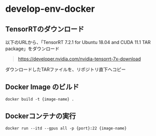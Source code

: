 # develop-env-docker
## TensorRTのダウンロード
以下のURLから、「TensorRT 7.2.1 for Ubuntu 18.04 and CUDA 11.1 TAR package」をダウンロード <br>
> https://developer.nvidia.com/nvidia-tensorrt-7x-download <br>

ダウンロードしたTARファイルを、リポジトリ直下へコピー <br>
## Docker Image のビルド
```
docker build -t {image-name} .
```
## Dockerコンテナの実行
```
docker run --itd --gpus all -p {port}:22 {image-name}
```